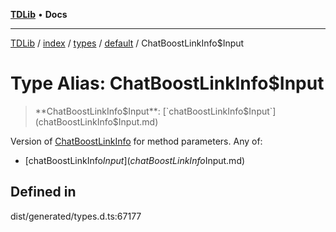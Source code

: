 [**TDLib**](../../../../../../README.md) • **Docs**

***

[TDLib](../../../../../../modules.md) / [index](../../../../../README.md) / [types](../../../README.md) / [default](../README.md) / ChatBoostLinkInfo$Input

# Type Alias: ChatBoostLinkInfo$Input

> **ChatBoostLinkInfo$Input**: [`chatBoostLinkInfo$Input`](chatBoostLinkInfo$Input.md)

Version of [ChatBoostLinkInfo](ChatBoostLinkInfo-1.md) for method parameters.
Any of:
- [chatBoostLinkInfo$Input](chatBoostLinkInfo$Input.md)

## Defined in

dist/generated/types.d.ts:67177
